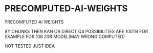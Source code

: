 # PRECOMPUTED-AI-WEIGHTS
PRECOMPUTED AI WEIGHTS

BY CHUNKS THEN KAN OR DIRECT 
Q4 POSSIBILITIES ARE 100TB FOR EXAMPLE FOR 10B 20B MODEL(MAY WRONG COMPUTED)

NOT TESTED JUST IDEA
